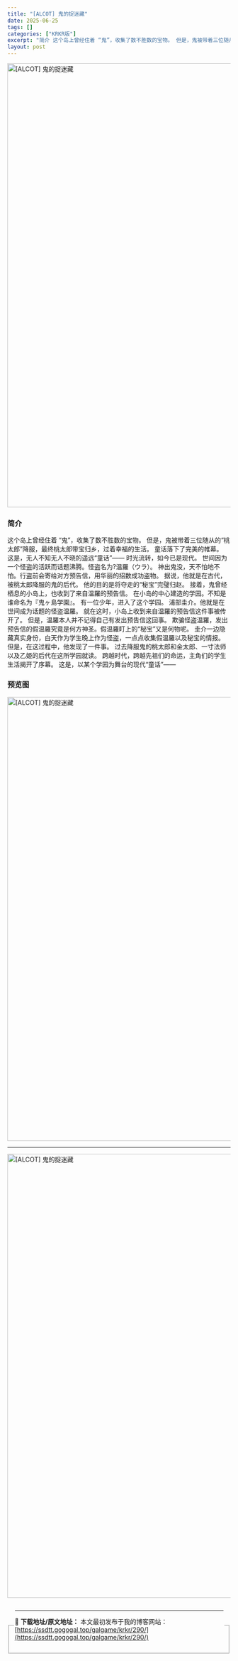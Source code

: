 ```yaml
---
title: "[ALCOT] 鬼的捉迷藏"
date: 2025-06-25
tags: []
categories: ["KRKR版"]
excerpt: "简介 这个岛上曾经住着 “鬼”，收集了数不胜数的宝物。 但是，鬼被带着三位随从的“桃太郎”降服，最终桃太郎带宝归乡，过着幸福的生活。 童话落下了完美的帷幕。 这是，无人不知无人不晓的遥远“童话”—— 时光流转，如今已是现代。 世间因为一个怪盗的活跃而话题沸腾。怪盗名为?温羅（ウラ）。 神出鬼没，天不&hellip;"
layout: post
---
```


<p><img decoding="async" style="display: block; margin-left: auto; margin-right: auto; width: 1000px;" src="https://ssdtt.gogogal.top/wp-content/uploads/2025/06/39045-00.webp" alt="[ALCOT] 鬼的捉迷藏" /></p>
<div>
<h3>简介</h3>
</div>
<p>这个岛上曾经住着 “鬼”，收集了数不胜数的宝物。 但是，鬼被带着三位随从的“桃太郎”降服，最终桃太郎带宝归乡，过着幸福的生活。 童话落下了完美的帷幕。 这是，无人不知无人不晓的遥远“童话”—— 时光流转，如今已是现代。 世间因为一个怪盗的活跃而话题沸腾。怪盗名为?温羅（ウラ）。 神出鬼没，天不怕地不怕。行盗前会寄给对方预告信，用华丽的招数成功盗物。 据说，他就是在古代，被桃太郎降服的鬼的后代。 他的目的是将夺走的“秘宝”完璧归赵。 接着，鬼曾经栖息的小岛上，也收到了来自温羅的预告信。 在小岛的中心建造的学园。不知是谁命名为『鬼ヶ島学園』。 有一位少年，进入了这个学园。 浦部圭介。他就是在世间成为话题的怪盗温羅。 就在这时，小岛上收到来自温羅的预告信这件事被传开了。 但是，温羅本人并不记得自己有发出预告信这回事。 欺骗怪盗温羅，发出预告信的假温羅究竟是何方神圣。假温羅盯上的“秘宝”又是何物呢。 圭介一边隐藏真实身份，白天作为学生晚上作为怪盗，一点点收集假温羅以及秘宝的情报。 但是，在这过程中，他发现了一件事。 过去降服鬼的桃太郎和金太郎、一寸法师以及乙姫的后代在这所学园就读。 跨越时代，跨越先祖们的命运，主角们的学生生活揭开了序幕。 这是，以某个学园为舞台的现代“童话”——</p>
<h3>预览图</h3>
<p><img decoding="async" style="display: block; margin-left: auto; margin-right: auto; width: 1000px;" src="https://ssdtt.gogogal.top/wp-content/uploads/2025/06/7080a-01.webp" alt="[ALCOT] 鬼的捉迷藏" /></p>
<hr />
<p><img decoding="async" style="display: block; margin-left: auto; margin-right: auto; width: 1000px;" src="https://ssdtt.gogogal.top/wp-content/uploads/2025/06/803dc-02.webp" alt="[ALCOT] 鬼的捉迷藏" /></p>
<div></div>
<fieldset>
<legend>


---
📖 **下载地址/原文地址：** 本文最初发布于我的博客网站：[https://ssdtt.gogogal.top/galgame/krkr/290/](https://ssdtt.gogogal.top/galgame/krkr/290/)
